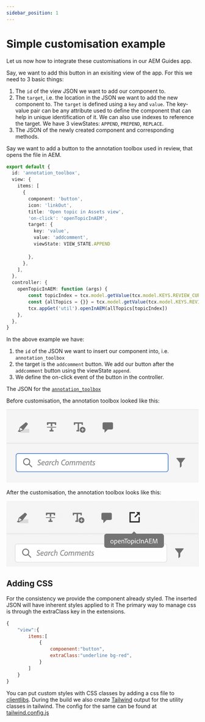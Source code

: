 ```yaml
---
sidebar_position: 1
---
```


# Simple customisation example

Let us now how to integrate these customisations in our AEM Guides app.

Say, we want to add this button in an exisiting view of the app.
For this we need to 3 basic things:
1. The `id` of the view JSON we want to add our component to.
2. The `target`, i.e. the location in the JSON we want to add the new component to. The `target` is defined using a `key` and `value`. The key-value pair can be any attribute used to define the component that can help in unique identification of it.
We can also use indexes to reference the target.
We have 3 viewStates:  `APPEND`, `PREPEND`, `REPLACE`.
3. The JSON of the newly created component and corresponding methods.

Say we want to add a button to the annotation toolbox used in review, that opens the file in AEM.

```typescript
export default {
  id: 'annotation_toolbox', 
  view: {
    items: [
      {
        component: 'button',
        icon: 'linkOut',
        title: 'Open topic in Assets view',
        'on-click': 'openTopicInAEM',
        target: {
          key: 'value',
          value: 'addcomment',
          viewState: VIEW_STATE.APPEND

        },
      },
    ],
  },
  controller: {
    openTopicInAEM: function (args) {
        const topicIndex = tcx.model.getValue(tcx.model.KEYS.REVIEW_CURR_TOPIC)
        const {allTopics = {}} = tcx.model.getValue(tcx.model.KEYS.REVIEW_DATA) || {}
        tcx.appGet('util').openInAEM(allTopics[topicIndex])
    },
  },
}
```

In the above example we have:
1. the `id` of the JSON we want to insert our component into, i.e. `annotation_toolbox`
2. the target is the `addcomment` button. We add our button after the `addcomment` button using the viewState `append`.
3. We define the on-click event of the button in the controller.

The JSON for the [`annotation_toolbox`](./../../../jsons/review_app/annotation_toolbox.json)

Before customisation, the annotation toolbox looked like this:

![annotation-toolbox](imgs/annotation_toolbox.png "Annotation toolbox")

After the customisation, the annotation toolbox looks like this:

![customised-annotation-toolbox](imgs/customised_annotation_toolbox.png "Customised annotation toolbox")

## Adding CSS

For the consistency we provide the component already styled. The inserted JSON will have inherent styles applied to it
The primary way to manage css is through the extraClass key in the extensions. 
```js
{    
    "view":{
        items:[
            {
                compoenent:"button",
                extraClass:"underline bg-red",
            }
        ]
    }
}

```
You can put custom styles with CSS classes by adding a css file to [clientlibs](#clientlibs). During the build we also create [Tailwind](https://tailwindcss.com/docs/utility-first) output for the utility classes in tailwind. The config for the same can be found at [tailwind.config.js](./tailwind.config.js)
